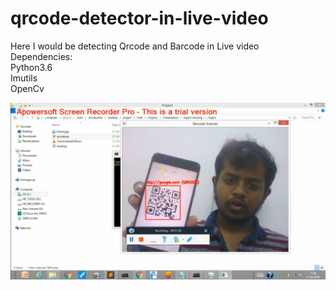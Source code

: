 # qrcode-detector-in-live-video
Here I would be detecting Qrcode and Barcode in Live video<br/>
Dependencies:<br/>
Python3.6<br/>
Imutils<br/>
OpenCv<br/>

![alt text](Show3.png)
